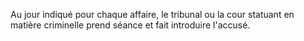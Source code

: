 Au jour indiqué pour chaque affaire, le tribunal ou la cour statuant en matière criminelle prend séance et fait introduire l'accusé.